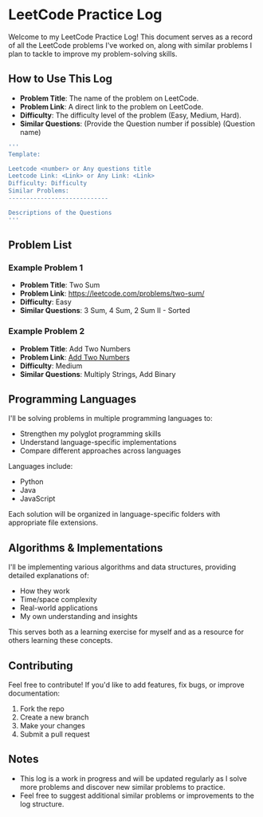 # LeetCode Practice Log

Welcome to my LeetCode Practice Log! This document serves as a record of all the LeetCode problems I've worked on, along with similar problems I plan to tackle to improve my problem-solving skills.

## How to Use This Log

- **Problem Title**: The name of the problem on LeetCode.
- **Problem Link**: A direct link to the problem on LeetCode.
- **Difficulty**: The difficulty level of the problem (Easy, Medium, Hard).
- **Similar Questions**: (Provide the Question number if possible) (Question name)

```Bash
'''
Template:

Leetcode <number> or Any questions title
Leetcode Link: <Link> or Any Link: <Link>
Difficulty: Difficulty
Similar Problems: 
----------------------------

Descriptions of the Questions
'''

```

## Problem List

### Example Problem 1

- **Problem Title**: Two Sum
- **Problem Link**: https://leetcode.com/problems/two-sum/
- **Difficulty**: Easy
- **Similar Questions**: 3 Sum, 4 Sum, 2 Sum II - Sorted

### Example Problem 2

- **Problem Title**: Add Two Numbers
- **Problem Link**: [Add Two Numbers](https://leetcode.com/problems/add-two-numbers/)
- **Difficulty**: Medium
- **Similar Questions**: Multiply Strings, Add Binary


## Programming Languages

I'll be solving problems in multiple programming languages to:
- Strengthen my polyglot programming skills
- Understand language-specific implementations
- Compare different approaches across languages

Languages include:
- Python
- Java
- JavaScript

Each solution will be organized in language-specific folders with appropriate file extensions.

## Algorithms & Implementations
I'll be implementing various algorithms and data structures, providing detailed explanations of:
- How they work
- Time/space complexity
- Real-world applications
- My own understanding and insights

This serves both as a learning exercise for myself and as a resource for others learning these concepts.

## Contributing
Feel free to contribute! If you'd like to add features, fix bugs, or improve documentation:

1. Fork the repo
2. Create a new branch
3. Make your changes
4. Submit a pull request

## Notes

- This log is a work in progress and will be updated regularly as I solve more problems and discover new similar problems to practice.
- Feel free to suggest additional similar problems or improvements to the log structure.
